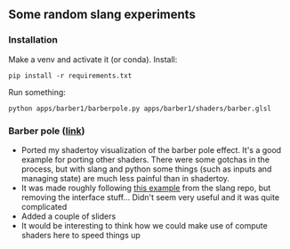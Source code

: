 ## Some random slang experiments

### Installation
Make a venv and activate it (or conda). Install:
```
pip install -r requirements.txt
```
Run something: 
```
python apps/barber1/barberpole.py apps/barber1/shaders/barber.glsl
```

### Barber pole ([link](https://github.com/nestor98/slangpy-experiments/tree/master/apps/barber1))
- Ported my shadertoy visualization of the barber pole effect. It's a good example for porting other shaders. There were some gotchas in the process, but with slang and python some things (such as inputs and managing state) are much less painful than in shadertoy. 
- It was made roughly following [this example](https://github.com/shader-slang/slang/blob/master/examples/shader-toy/shader-toy.slang) from the slang repo, but removing the interface stuff... Didn't seem very useful and it was quite complicated
- Added a couple of sliders
- It would be interesting to think how we could make use of compute shaders here to speed things up
